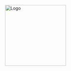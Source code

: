 <img src="[assets/Streamzy.png](https://raw.githubusercontent.com/ChocoCooper/Streamzy/refs/heads/main/Assets/Streamzy.png)" alt="Logo" width="200"/>
